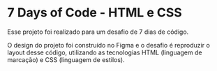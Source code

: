# 7 Days of Code - HTML e CSS

Esse projeto foi realizado para um desafio de 7 dias de código.

O design do projeto foi construído no Figma e o desafio é reproduzir o layout desse código, utilizando as tecnologias HTML (linguagem de marcação) e CSS (linguagem de estilos).


